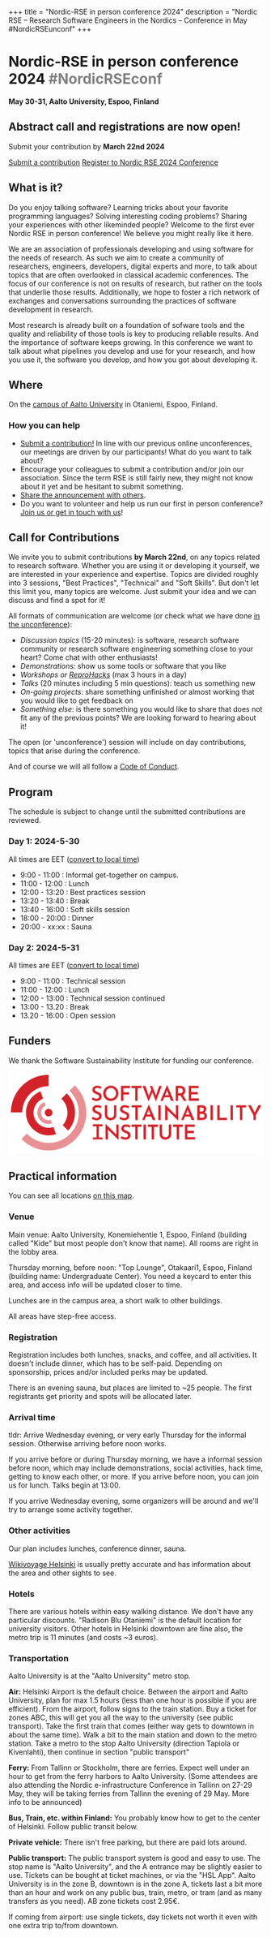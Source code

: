 +++
title = "Nordic-RSE in person conference 2024"
description = "Nordic RSE – Research Software Engineers in the Nordics – Conference in May #NordicRSEunconf"
+++

# Nordic-RSE in person conference 2024 <span style="color: gray;">#NordicRSEconf</span>


**May 30-31, Aalto University, Espoo, Finland**

## Abstract call and registrations are now open!

Submit your contribution by **March 22nd 2024**

<a class="btn btn-primary btn-lg" href="https://indico.neic.no/event/260/abstracts/" target="_blank" rel="noreferrer noopener" role="button">Submit a contribution</a>
<a class="btn btn-primary btn-lg" href="https://www.eventbrite.fi/e/nordic-rse-conference-2024-tickets-819731146927" target="_blank" rel="noreferrer noopener" role="button">Register to Nordic RSE 2024 Conference</a>


## What is it?

Do you enjoy talking software? Learning tricks about your favorite programming languages? Solving interesting coding 
problems? Sharing your experiences with other likeminded people? Welcome to the first ever Nordic RSE in person 
conference! We believe you might really like it here. 

We are an association of professionals developing and using software for the needs of research. As such we aim to create 
a community of researchers, engineers, developers, digital experts and more, to talk about topics that are often overlooked 
in classical academic conferences. The focus of our conference is not on results of research, but rather on the tools that 
underlie those results. Additionally, we hope to foster a rich network of exchanges and conversations surrounding the 
practices of software development in research. 

Most research is already built on a foundation of sofware tools and the quality and reliability of those tools is key to
producing reliable results. And the importance of software keeps growing. In this conference we want to talk about what
pipelines you develop and use for your research, and how you use it, the software you develop, and how you got about
developing it.


## Where

On the [campus of Aalto University](https://maps.app.goo.gl/3TGvPnBw254T5X817) in Otaniemi, Espoo, Finland.


### How you can help

 - [Submit a contribution!](/events/2024-in-person-conference#call-for-contributions) In line with our previous online unconferences, our meetings are driven by our participants! What do you want to talk about? 
 - Encourage your colleagues to submit a contribution and/or join our association. Since the term RSE is still fairly new, they might not know about it yet and be hesitant to submit something. 
 - [Share the announcement with others](/events/2024-in-person-conference/). 
 - Do you want to volunteer and help us run our first in person conference? [Join us or get in touch with us](/about/governance/contact.md)!


## Call for Contributions

We invite you to submit contributions **by March 22nd**, on any topics related to research software. Whether you are using it or developing it yourself,
we are interested in your experience and expertise. Topics are divided roughly into 3 sessions, "Best Practices", "Technical" and
"Soft Skills". But don't let this limit you, many topics are welcome. Just submit your idea and we can discuss and find a spot for it!

All formats of communication are welcome (or check what we have done [in the unconference](/events/2023-online-unconference/)):
- *Discussion topics* (15-20 minutes): is software, research software community or research software engineering something close to your heart? Come chat with other enthusiasts!
- *Demonstrations:* show us some tools or software that you like
- *Workshops or [ReproHacks](https://reprohack.github.io/reprohack-hq/)* (max 3 hours in a day)
- *Talks* (20 minutes including 5 min questions): teach us something new
- *On-going projects*: share something unfinished or almost working that you would like to get feedback on
- *Something else*: is there something you would like to share that
  does not fit any of the previous points? We are looking forward to hearing
  about it!

The open (or 'unconference') session will include on day contributions, topics that arise during the conference.

And of course we will all follow a [Code of Conduct](https://nordic-rse.org/about/code-of-conduct/).


## Program

The schedule is subject to change until the submitted contributions are reviewed.

### Day 1: 2024-5-30

All times are EET ([convert to local time](https://arewemeetingyet.com/Helsinki/2024-5-30/9:00))

- 9:00 - 11:00 : Informal get-together on campus.
- 11:00 - 12:00 : Lunch
- 12:00 - 13:20 : Best practices session
- 13:20 - 13:40 : Break
- 13:40 - 16:00 : Soft skills session
- 18:00 - 20:00 : Dinner
- 20:00 - xx:xx : Sauna


### Day 2: 2024-5-31

All times are EET ([convert to local time](https://arewemeetingyet.com/Helsinki/2024-5-30/9:00))

- 9:00 - 11:00 : Technical session 
- 11:00 - 12:00 : Lunch
- 12:00 - 13:00 : Technical session continued
- 13:00 - 13.20 : Break
- 13.20 - 16:00 : Open session


## Funders

We thank the Software Sustainability Institute for funding our conference.

![](https://raw.githubusercontent.com/softwaresaved/outreach-materials/master/logos/SSI-LOGOS/RED%20LOGOS/SSI_PRIMARY-LOGO.png)


## Practical information

You can see all locations [on this
map](https://umap.openstreetmap.fr/en/map/nordic-rse-2024_1014563).

### Venue

Main venue: Aalto University, Konemiehentie 1, Espoo, Finland (building
called "Kide" but most people don't know that name).  All rooms are
right in the lobby area.

Thursday morning, before noon: "Top Lounge", Otakaari1, Espoo, Finland
(building name: Undergraduate Center).  You need a keycard to enter
this area, and access info will be updated closer to time.

Lunches are in the campus area, a short walk to other buildings.

All areas have step-free access.


### Registration

Registration includes both lunches, snacks, and coffee, and all
activities.  It doesn't include dinner, which has to be self-paid.
Depending on sponsorship, prices and/or included perks may be updated.

There is an evening sauna, but places are limited to ~25 people. The
first registrants get priority and spots will be allocated later.


### Arrival time

tldr: Arrive Wednesday evening, or very early Thursday for the
informal session.  Otherwise arriving before noon works.

If you arrive before or during Thursday morning, we have a informal
session before noon, which may include demonstrations, social
activities, hack time, getting to know each other, or more.  If you
arrive before noon, you can join us for lunch.  Talks begin at 13:00.

If you arrive Wednesday evening, some organizers will be around and
we'll try to arrange some activity together.


### Other activities

Our plan includes lunches, conference dinner, sauna.

[Wikivoyage Helsinki](https://en.wikivoyage.org/wiki/Helsinki) is
usually pretty accurate and has information about the area and other
sights to see.


### Hotels

There are various hotels within easy walking distance.  We don't have
any particular discounts.  "Radison Blu Otaniemi" is the default
location for university visitors.  Other hotels in Helsinki downtown
are fine also, the metro trip is 11 minutes (and costs ~3 euros).


### Transportation

Aalto University is at the "Aalto University" metro stop.

**Air:** Helsinki Airport is the default choice.  Between the airport
and Aalto University, plan for max 1.5 hours (less than one hour is
possible if you are efficient).  From the airport, follow signs to the
train station.  Buy a ticket for zones ABC, this will get you all the
way to the university (see public transport).  Take the first train
that comes (either way gets to downtown in about the same time).  Walk
a bit to the main station and down to the metro station.  Take a metro
to the stop Aalto University (direction Tapiola or Kivenlahti), then
continue in section "public transport"

**Ferry:** From Tallinn or Stockholm, there are ferries. Expect well
under an hour to get from the ferry harbors to Aalto University.
(Some attendees are also attending the Nordic e-infrastructure
Conference in Tallinn on 27-29 May, they will be taking ferries from
Tallinn the evening of 29 May.  More info to be announced)

**Bus, Train, etc. within Finland:** You probably know how to get to
the center of Helsinki.  Follow public transit below.

**Private vehicle:** There isn't free parking, but there are paid lots
around.

**Public transport:** The public transport system is good and easy to
use.  The stop name is "Aalto University", and the A entrance may be
slightly easier to use.  Tickets can be bought at ticket machines, or
via the "HSL App".  Aalto University is in the zone B, downtown is in
the zone A, tickets last a bit more than an hour and work on any
public bus, train, metro, or tram (and as many transfers as you need).
AB zone tickets cost 2.95€.

If coming from airport: use single tickets, day tickets not worth it
even with one extra trip to/from downtown.
